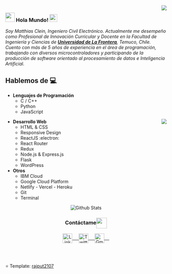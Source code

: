 <img align="right" src="https://user-images.githubusercontent.com/5713670/87202985-820dcb80-c2b6-11ea-9f56-7ec461c497c3.gif"/>

### <img src="https://github.com/rajput2107/rajput2107/blob/master/Assets/Hi.gif" height="29px" width="29px"> Hola Mundo!&nbsp;<img src="https://github.com/rajput2107/rajput2107/blob/master/Assets/Earth.gif" height="24px" width="24px">
<em>Soy Matthias Clein, Ingeniero Civil Electrónico. Actualmente me desempeño como Profesional de Innovación Curricular y Docente en la Facultad de Ingeniería y Ciencias de <a href="https://www.ufro.cl"><b>Universidad de La Frontera</b></a>, Temuco, Chile. Cuento con más de 5 años de experiencia en el área de programación, trabajando con diversos microcontroladores y participando de la producción de software orientado al procesamiento de datos e Inteligencia Artificial.</em> 
 <br/>
## Hablemos de :computer: 
- **Lenguajes de Programación**
	- C / C++
	- Python
	- JavaScript
<img align="right" src="https://github.com/rajput2107/rajput2107/blob/master/Assets/Developer.gif"/>

- **Desarrollo Web**
	- HTML & CSS
	- Responsive Design
	- ReactJS :electron:
  - React Router
  - Redux
  - Node.js & Express.js
  - Flask
  - WordPress
- **Otros**
  - IBM Cloud
  - Google Cloud Platform
  - Netlify - Vercel - Heroku
  - Git
  - Terminal


<p align="center">
<img align="center" src="https://github-readme-stats.vercel.app/api?username=maticlein" alt="Github Stats">
</p>  

<div align="center">
  <h3 align="center">Contáctame<img align="center" src="https://github.com/rajput2107/rajput2107/blob/master/Assets/Handshake.gif" height="33px" /></h3> 
</div>
<p align="center">
 <a href="https://www.linkedin.com/in/maticlein/" target="_blank">
  <img align="center" alt="LinkedIn" width="30px" src="https://www.vectorlogo.zone/logos/linkedin/linkedin-icon.svg" /> &nbsp; &nbsp;
 </a>
 <a href="https://twitter.com/maticlein" target="_blank">
  <img align="center" alt="Twitter" width="30px" src="https://www.vectorlogo.zone/logos/twitter/twitter-official.svg" /> &nbsp; &nbsp;
 </a>
 <a href="mailto:matthias.clein@ufromail.cl" target="_blank">
  <img align="center" alt="Gmail" width="30px" src="https://www.vectorlogo.zone/logos/gmail/gmail-icon.svg" /> &nbsp; &nbsp;
 </a>
  <br/>
  <br/>
</p>
<br/>

⭐️ Template: [rajput2107](https://github.com/rajput2107)
